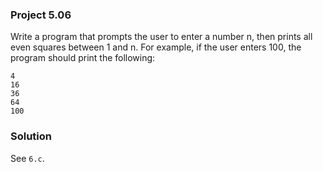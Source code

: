 ### Project 5.06
Write a program that prompts the user to enter a number n, then prints all even
squares between 1 and n. For example, if the user enters 100, the program should
print the following:

```
4
16
36
64
100
```

### Solution
See `6.c`.
